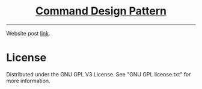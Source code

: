 <h1 align="center">
	<a href="https://github.com/KeyC0de/CommandPattern">Command Design Pattern</a>
</h1>
<hr>


Website post [link](https://keyc0de.com/posts/50.html).<br>



# License

Distributed under the GNU GPL V3 License. See "GNU GPL license.txt" for more information.
